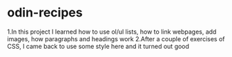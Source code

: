 # odin-recipes
1.In this project I learned how to use ol/ul lists, how to link webpages, add images, how paragraphs and headings work
2.After a couple of exercises of CSS, I came back to use some style here and it turned out good
